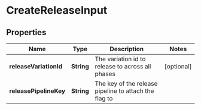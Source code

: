 

# CreateReleaseInput


## Properties

| Name | Type | Description | Notes |
|------------ | ------------- | ------------- | -------------|
|**releaseVariationId** | **String** | The variation id to release to across all phases |  [optional] |
|**releasePipelineKey** | **String** | The key of the release pipeline to attach the flag to |  |



